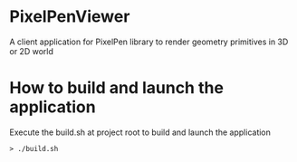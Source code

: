 # PixelPenViewer
A client application for PixelPen library to render geometry primitives in 3D or 2D world

# How to build and launch the application

Execute the build.sh at project root to build and launch the application

    > ./build.sh
